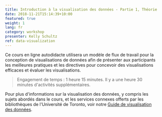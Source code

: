 ```yaml
---
title: Introduction à la visualisation des données - Partie 1, Théorie et critique
date: 2018-11-21T15:14:39+10:00
featured: true
weight: 1
lang: fr
category: workshop
presenter: Kelly Schultz
ref: data-visualization
---
```


Ce cours en ligne autodidacte utilisera un modèle de flux de travail pour la conception de visualisations de données afin de présenter aux participants les meilleures pratiques et les directives pour concevoir des visualisations efficaces et évaluer les visualisations.

>Engagement de temps : 1 heure 15 minutes. Il y a une heure 30 minutes d'activités supplémentaires.

Pour plus d'informations sur la visualisation des données, y compris les sujets abordés dans le cours, et les services connexes offerts par les bibliothèques de l'Université de Toronto, voir notre [Guide de visualisation des données](https://mdl.library.utoronto.ca/dataviz/getting-started).
